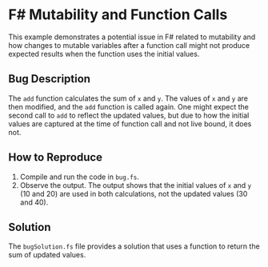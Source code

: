 # F# Mutability and Function Calls

This example demonstrates a potential issue in F# related to mutability and how changes to mutable variables after a function call might not produce expected results when the function uses the initial values.

## Bug Description
The `add` function calculates the sum of `x` and `y`. The values of `x` and `y` are then modified, and the `add` function is called again.  One might expect the second call to `add` to reflect the updated values, but due to how the initial values are captured at the time of function call and not live bound, it does not. 

## How to Reproduce
1. Compile and run the code in `bug.fs`.
2. Observe the output. The output shows that the initial values of `x` and `y` (10 and 20) are used in both calculations, not the updated values (30 and 40).

## Solution
The `bugSolution.fs` file provides a solution that uses a function to return the sum of updated values.